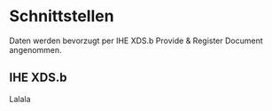 Schnittstellen
==============

Daten werden bevorzugt per IHE XDS.b Provide & Register Document angenommen.

IHE XDS.b
---------
Lalala